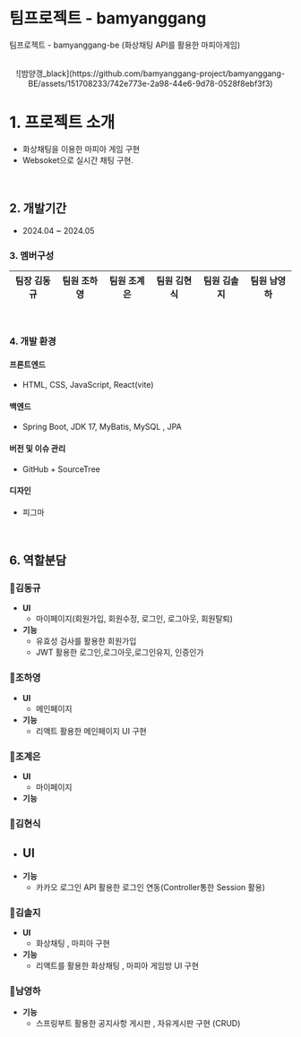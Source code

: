 # 팀프로젝트 - bamyanggang
팀프로젝트 - bamyanggang-be (화상채팅 API를 활용한 마피아게임)

<br>
<div align="center">![밤양갱_black](https://github.com/bamyanggang-project/bamyanggang-BE/assets/151708233/742e773e-2a98-44e6-9d78-0528f8ebf3f3)</div>


# 1. 프로젝트 소개
- 화상채팅을 이용한 마피아 게임 구현
- Websoket으로 실시간 채팅 구현.
<br>

## 2. 개발기간 
* 2024.04 ~ 2024.05

### 3. 멤버구성

<div align="center">

| **팀장 김동규** | **팀원 조하영** | **팀원 조계은** | **팀원 김현식** | **팀원 김솔지** |  **팀원 남영하** | 
| :------: |  :------: | :------: | :------: | :------: | :------: |

</div>
<br>


### 4. 개발 환경

#### 프론트엔드
- HTML, CSS, JavaScript, React(vite)
#### 백엔드
- Spring Boot, JDK 17, MyBatis, MySQL , JPA
#### 버전 및 이슈 관리
- GitHub + SourceTree
#### 디자인
- 피그마
<br>


## 6. 역할분담 

###  🍊김동규

- **UI**
  -  마이페이지(회원가입, 회원수정, 로그인, 로그아웃, 회원탈퇴)
- **기능**
  - 유효성 검사를 활용한 회원가입
  - JWT 활용한 로그인,로그아웃,로그인유지, 인증인가

###  🍊조하영

- **UI**
  - 메인페이지
- **기능**
  - 리액트 활용한 메인페이지 UI 구현

###  🍊조계은

- **UI**
  - 마이페이지
- **기능**
  
###  🍊김현식

- **UI**
  - 
- **기능**
  - 카카오 로그인 API 활용한 로그인 연동(Controller통한 Session 활용)

###  🍊김솔지

- **UI**
  - 화상채팅 , 마피아 구현
- **기능**
  - 리액트를 활용한 화상채팅 , 마피아 게임방 UI 구현
    
###  🍊남영하

- **기능**
  - 스프링부트 활용한 공지사항 게시판 , 자유게시판 구현 (CRUD)

